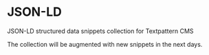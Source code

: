 # JSON-LD
JSON-LD structured data snippets collection for Textpattern CMS

The collection will be augmented with new snippets in the next days.
